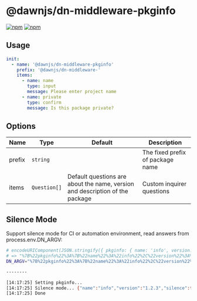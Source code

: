 # @dawnjs/dn-middleware-pkginfo

[![npm](https://img.shields.io/npm/v/@dawnjs/dn-middleware-pkginfo)](https://www.npmjs.com/package/@dawnjs/dn-middleware-pkginfo)
[![npm](https://img.shields.io/npm/dw/@dawnjs/dn-middleware-pkginfo)](https://www.npmjs.com/package/@dawnjs/dn-middleware-pkginfo)

## Usage

```yml
init:
  - name: '@dawnjs/dn-middleware-pkginfo'
    prefix: '@dawnjs/dn-middleware-'
    items:
      - name: name
        type: input
        message: Please enter project name
      - name: private
        type: confirm
        message: Is this package private?
```

## Options

| Name   | Type         | Default                                                                      | Description                      |
| ------ | ------------ | ---------------------------------------------------------------------------- | -------------------------------- |
| prefix | `string`     |                                                                              | The fixed prefix of package name |
| items  | `Question[]` | Default questions are about the name, version and description of the package | Custom inquirer questions        |

## Silence Mode

Support silence mode for CI or automation environment, read answers from process.env.DN_ARGV:

```bash
# encodeURIComponent(JSON.stringify({ pkginfo: { name: 'info', version: '1.2.3', silence: true } }))
# => "%7B%22pkginfo%22%3A%7B%22name%22%3A%22info%22%2C%22version%22%3A%221.2.3%22%2C%22silence%22%3Atrue%7D%7D"
DN_ARGV="%7B%22pkginfo%22%3A%7B%22name%22%3A%22info%22%2C%22version%22%3A%221.2.3%22%2C%22silence%22%3Atrue%7D%7D" dn init

--------

[14:17:25] Setting pkginfo...
[14:17:25] Silence mode... {"name":"info","version":"1.2.3","silence":true}
[14:17:25] Done
```
